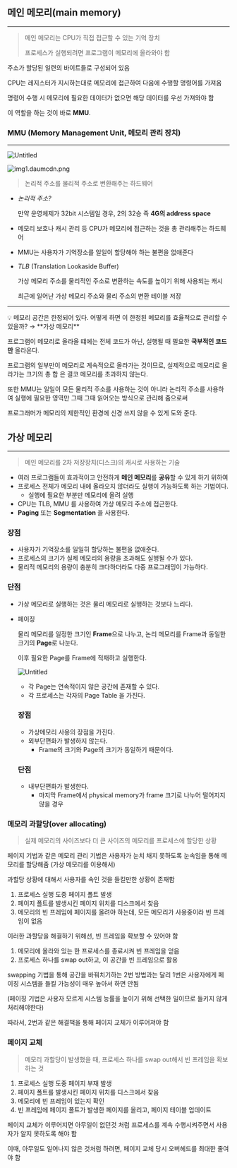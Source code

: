 ## **메인 메모리(main memory)**

---

> 메인 메모리는 CPU가 직접 접근할 수 있는 기억 장치
> 
> 프로세스가 실행되려면 프로그램이 메모리에 올라와야 함

주소가 할당된 일련의 바이트들로 구성되어 있음

CPU는 레지스터가 지시하는대로 메모리에 접근하여 다음에 수행할 명령어를 가져옴

명령어 수행 시 메모리에 필요한 데이터가 없으면 해당 데이터를 우선 가져와야 함

이 역할을 하는 것이 바로 **MMU**.

### **MMU (Memory Management Unit, 메모리 관리 장치)**

---

![Untitled](https://prod-files-secure.s3.us-west-2.amazonaws.com/508e4892-0806-4de8-bdcd-6846439ea664/75f0214e-ad27-48be-b3d4-1a6ae4acbe28/Untitled.png)

![img1.daumcdn.png](https://prod-files-secure.s3.us-west-2.amazonaws.com/508e4892-0806-4de8-bdcd-6846439ea664/be2a53fb-53ed-48b4-8103-4bc3add7d504/img1.daumcdn.png)

> 논리적 주소를 물리적 주소로 변환해주는 하드웨어

- *논리적 주소?*
  
  만약 운영체제가 32bit 시스템일 경우, 2의 32승 즉 **4G의 address space**

- 메모리 보호나 캐시 관리 등 CPU가 메모리에 접근하는 것을 총 관리해주는 하드웨어

- MMU는 사용자가 기억장소를 일일이 할당해야 하는 불편을 없애준다

- *TLB* (Translation Lookaside Buffer)
  
  가상 메모리 주소를 물리적인 주소로 변환하는 속도를 높이기 위해 사용되는 캐시
  
  최근에 일어난 가상 메모리 주소와 물리 주소의 변환 테이블 저장

---

<aside>
💡 메모리 공간은 한정되어 있다. 어떻게 하면 이 한정된 메모리를 효율적으로 관리할 수 있을까? → **가상 메모리**

</aside>

프로그램이 메모리로 올라올 떄에는 전체 코드가 아닌, 실행될 때 필요한 **국부적인 코드만** 올라온다.

프로그램의 일부만이 메모리로 계속적으로 올라가는 것이므로, 실제적으로 메모리로 올라가는 크기의 총 합 은 결코 메모리를 초과하지 않는다.

또한 MMU는 일일이 모든 물리적 주소를 사용하는 것이 아니라 논리적 주소를 사용하여 실행에 필요한 영역만 그때 그때 읽어오는 방식으로 관리해 줌으로써

프로그래머가 메모리의 제한적인 환경에 신경 쓰지 않을 수 있게 도와 준다.

## 가상 메모리

---

> 메인 메모리를 2차 저장장치(디스크)의 캐시로 사용하는 기술

- 여러 프로그램들이 효과적이고 안전하게 **메인 메모리**를 **공유**할 수 있게 하기 위하여
- 프로세스 전체가 메모리 내에 올라오지 않더라도 실행이 가능하도록 하는 기법이다.
  - 실행에 필요한 부분만 메모리에 올려 실행
- CPU는 TLB, MMU 를 사용하여 가상 메모리 주소에 접근한다.
- **Paging** 또는 **Segmentation** 을 사용한다.

### **장점**

- 사용자가 기억장소를 일일히 할당하는 불편을 없애준다.
- 프로세스의 크기가 실제 메모리의 용량을 초과해도 실행될 수가 있다.
- 물리적 메모리의 용량이 충분히 크다하더라도 다중 프로그래밍이 가능하다.

### **단점**

- 가상 메모리로 실행하는 것은 물리 메모리로 실행하는 것보다 느리다.

- 페이징
  
  물리 메모리를 일정한 크기인 **Frame**으로 나누고, 논리 메모리를 Frame과 동일한 크기의 **Page**로 나눈다.
  
  이후 필요한 Page를 Frame에 적재하고 실행한다.
  
  ![Untitled](https://prod-files-secure.s3.us-west-2.amazonaws.com/508e4892-0806-4de8-bdcd-6846439ea664/3f24c420-6b58-4028-bd07-d8f9b30a408b/Untitled.png)
  
  - 각 Page는 연속적이지 않은 공간에 존재할 수 있다.
  - 각 프로세스는 각자의 Page Table 을 가진다.
  
  ### **장점**
  
  - 가상메모리 사용의 장점을 가진다.
  - 외부단편화가 발생하지 않는다.
    - Frame의 크기와 Page의 크기가 동일하기 때문이다.
  
  ### **단점**
  
  - 내부단편화가 발생한다.
    - 마지막 Frame에서 physical memory가 frame 크기로 나누어 떨어지지 않을 경우

### **메모리 과할당(over allocating)**

> 실제 메모리의 사이즈보다 더 큰 사이즈의 메모리를 프로세스에 할당한 상황

페이지 기법과 같은 메모리 관리 기법은 사용자가 눈치 채지 못하도록 눈속임을 통해 메모리를 할당해줌 (가상 메모리를 이용해서)

과할당 상황에 대해서 사용자를 속인 것을 들킬만한 상황이 존재함

1. 프로세스 실행 도중 페이지 폴트 발생
2. 페이지 폴트를 발생시킨 페이지 위치를 디스크에서 찾음
3. 메모리의 빈 프레임에 페이지를 올려야 하는데, 모든 메모리가 사용중이라 빈 프레임이 없음

이러한 과할당을 해결하기 위해선, 빈 프레임을 확보할 수 있어야 함

1. 메모리에 올라와 있는 한 프로세스를 종료시켜 빈 프레임을 얻음
2. 프로세스 하나를 swap out하고, 이 공간을 빈 프레임으로 활용

swapping 기법을 통해 공간을 바꿔치기하는 2번 방법과는 달리 1번은 사용자에게 페이징 시스템을 들킬 가능성이 매우 높아서 하면 안됨

(페이징 기법은 사용자 모르게 시스템 능률을 높이기 위해 선택한 일이므로 들키지 않게 처리해야한다)

따라서, 2번과 같은 해결책을 통해 페이지 교체가 이루어져야 함

### **페이지 교체**

> 메모리 과할당이 발생했을 때, 프로세스 하나를 swap out해서 빈 프레임을 확보하는 것

1. 프로세스 실행 도중 페이지 부재 발생
2. 페이지 폴트를 발생시킨 페이지 위치를 디스크에서 찾음
3. 메모리에 빈 프레임이 있는지 확인
4. 빈 프레임에 페이지 폴트가 발생한 페이지를 올리고, 페이지 테이블 업데이트

페이지 교체가 이루어지면 아무일이 없던것 처럼 프로세스를 계속 수행시켜주면서 사용자가 알지 못하도록 해야 함

이때, 아무일도 일어나지 않은 것처럼 하려면, 페이지 교체 당시 오버헤드를 최대한 줄여야 함
